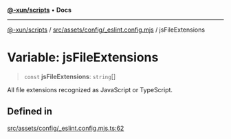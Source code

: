 [**@-xun/scripts**](../../../../../README.md) • **Docs**

***

[@-xun/scripts](../../../../../README.md) / [src/assets/config/\_eslint.config.mjs](../README.md) / jsFileExtensions

# Variable: jsFileExtensions

> `const` **jsFileExtensions**: `string`[]

All file extensions recognized as JavaScript or TypeScript.

## Defined in

[src/assets/config/\_eslint.config.mjs.ts:62](https://github.com/Xunnamius/xscripts/blob/d89809b1811fb99fb24fbfe0c6960a0e087bcc27/src/assets/config/_eslint.config.mjs.ts#L62)
